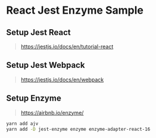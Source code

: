 # React Jest Enzyme Sample

## Setup Jest React

> https://jestjs.io/docs/en/tutorial-react

## Setup Jest Webpack

> https://jestjs.io/docs/en/webpack

## Setup Enzyme

> https://airbnb.io/enzyme/

```bash
yarn add ajv
yarn add -D jest-enzyme enzyme enzyme-adapter-react-16
```
